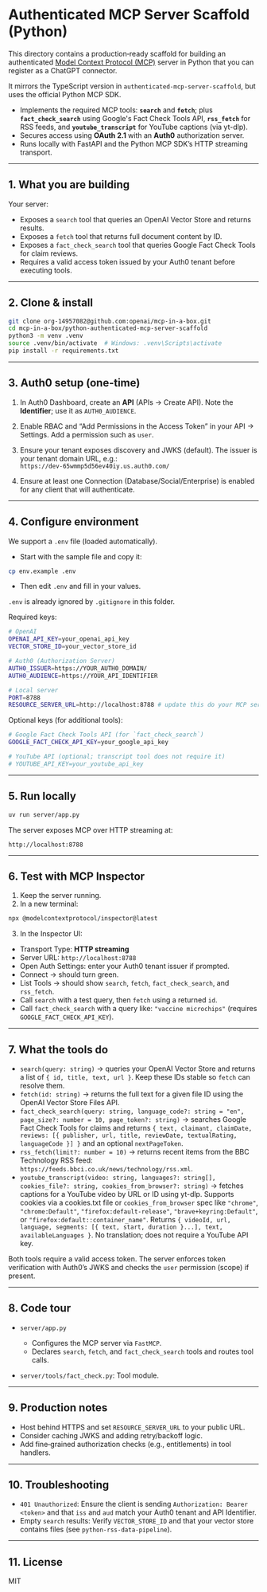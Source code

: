 # Authenticated MCP Server Scaffold (Python)

This directory contains a production‑ready scaffold for building an authenticated [Model Context Protocol (MCP)](https://modelcontextprotocol.io/introduction) server in Python that you can register as a ChatGPT connector.

It mirrors the TypeScript version in `authenticated-mcp-server-scaffold`, but uses the official Python MCP SDK.

- Implements the required MCP tools: **`search`** and **`fetch`**; plus **`fact_check_search`** using Google's Fact Check Tools API, **`rss_fetch`** for RSS feeds, and **`youtube_transcript`** for YouTube captions (via yt-dlp).
- Secures access using **OAuth 2.1** with an **Auth0** authorization server.
- Runs locally with FastAPI and the Python MCP SDK’s HTTP streaming transport.

---

## 1. What you are building

Your server:

- Exposes a `search` tool that queries an OpenAI Vector Store and returns results.
- Exposes a `fetch` tool that returns full document content by ID.
- Exposes a `fact_check_search` tool that queries Google Fact Check Tools for claim reviews.
- Requires a valid access token issued by your Auth0 tenant before executing tools.

---

## 2. Clone & install

```bash
git clone org-14957082@github.com:openai/mcp-in-a-box.git
cd mcp-in-a-box/python-authenticated-mcp-server-scaffold
python3 -m venv .venv
source .venv/bin/activate  # Windows: .venv\Scripts\activate
pip install -r requirements.txt
```

---

## 3. Auth0 setup (one-time)

1) In Auth0 Dashboard, create an **API** (APIs → Create API). Note the **Identifier**; use it as `AUTH0_AUDIENCE`.

2) Enable RBAC and “Add Permissions in the Access Token” in your API → Settings. Add a permission such as `user`.

3) Ensure your tenant exposes discovery and JWKS (default). The issuer is your tenant domain URL, e.g.:  
`https://dev-65wmmp5d56ev40iy.us.auth0.com/`

4) Ensure at least one Connection (Database/Social/Enterprise) is enabled for any client that will authenticate.

---

## 4. Configure environment

We support a `.env` file (loaded automatically).

- Start with the sample file and copy it:
```bash
cp env.example .env
```
- Then edit `.env` and fill in your values.

`.env` is already ignored by `.gitignore` in this folder.

Required keys:

```bash
# OpenAI
OPENAI_API_KEY=your_openai_api_key
VECTOR_STORE_ID=your_vector_store_id

# Auth0 (Authorization Server)
AUTH0_ISSUER=https://YOUR_AUTH0_DOMAIN/
AUTH0_AUDIENCE=https://YOUR_API_IDENTIFIER

# Local server
PORT=8788
RESOURCE_SERVER_URL=http://localhost:8788 # update this do your MCP server deployed domain when you are deploying in production.
```

Optional keys (for additional tools):

```bash
# Google Fact Check Tools API (for `fact_check_search`)
GOOGLE_FACT_CHECK_API_KEY=your_google_api_key

# YouTube API (optional; transcript tool does not require it)
# YOUTUBE_API_KEY=your_youtube_api_key
```

---

## 5. Run locally

```bash
uv run server/app.py
```

The server exposes MCP over HTTP streaming at:

```
http://localhost:8788
```

---

## 6. Test with MCP Inspector

1. Keep the server running.  
2. In a new terminal:

```bash
npx @modelcontextprotocol/inspector@latest
```

3. In the Inspector UI:  
- Transport Type: **HTTP streaming**  
- Server URL: `http://localhost:8788`
- Open Auth Settings: enter your Auth0 tenant issuer if prompted.
- Connect → should turn green.
- List Tools → should show `search`, `fetch`, `fact_check_search`, and `rss_fetch`.
- Call `search` with a test query, then `fetch` using a returned `id`.
 - Call `fact_check_search` with a query like: `"vaccine microchips"` (requires `GOOGLE_FACT_CHECK_API_KEY`).

---

## 7. What the tools do

- `search(query: string)` → queries your OpenAI Vector Store and returns a list of `{ id, title, text, url }`. Keep these IDs stable so `fetch` can resolve them.
- `fetch(id: string)` → returns the full text for a given file ID using the OpenAI Vector Store Files API.
- `fact_check_search(query: string, language_code?: string = "en", page_size?: number = 10, page_token?: string)` → searches Google Fact Check Tools for claims and returns `{ text, claimant, claimDate, reviews: [{ publisher, url, title, reviewDate, textualRating, languageCode }] }` and an optional `nextPageToken`.
 - `rss_fetch(limit?: number = 10)` → returns recent items from the BBC Technology RSS feed: `https://feeds.bbci.co.uk/news/technology/rss.xml`.
 - `youtube_transcript(video: string, languages?: string[], cookies_file?: string, cookies_from_browser?: string)` → fetches captions for a YouTube video by URL or ID using yt-dlp. Supports cookies via a cookies.txt file or `cookies_from_browser` spec like `"chrome"`, `"chrome:Default"`, `"firefox:default-release"`, `"brave+keyring:Default"`, or `"firefox:default::container_name"`. Returns `{ videoId, url, language, segments: [{ text, start, duration }...], text, availableLanguages }`. No translation; does not require a YouTube API key.

Both tools require a valid access token. The server enforces token verification with Auth0’s JWKS and checks the `user` permission (scope) if present.

---

## 8. Code tour

- `server/app.py`
  - Configures the MCP server via `FastMCP`.
  - Declares `search`, `fetch`, and `fact_check_search` tools and routes tool calls.

- `server/tools/fact_check.py`: Tool module.

---

## 9. Production notes

- Host behind HTTPS and set `RESOURCE_SERVER_URL` to your public URL.  
- Consider caching JWKS and adding retry/backoff logic.  
- Add fine‑grained authorization checks (e.g., entitlements) in tool handlers.

---

## 10. Troubleshooting

- `401 Unauthorized`: Ensure the client is sending `Authorization: Bearer <token>` and that `iss` and `aud` match your Auth0 tenant and API Identifier.
- Empty `search` results: Verify `VECTOR_STORE_ID` and that your vector store contains files (see `python-rss-data-pipeline`).

---

## 11. License

MIT
